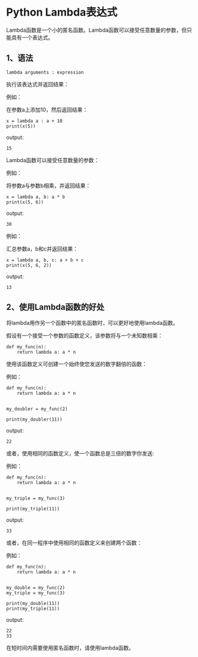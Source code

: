 # Python Lambda表达式

Lambda函数是一个小的匿名函数。Lambda函数可以接受任意数量的参数，但只能具有一个表达式。

## 1、语法
```text
lambda arguments : expression
```
执行该表达式并返回结果：

例如：

在参数a上添加10，然后返回结果：
```text
x = lambda a : a + 10
print(x(5))
```
output:
```text
15
```

Lambda函数可以接受任意数量的参数：

例如：

将参数a与参数b相乘，并返回结果：
```text
x = lambda a, b: a * b
print(x(5, 6))
```
output:
```text
30
```

例如：

汇总参数a，b和c并返回结果：
```text
x = lambda a, b, c: a + b + c
print(x(5, 6, 2))
```
output:
```text
13
```

## 2、使用Lambda函数的好处
将lambda用作另一个函数中的匿名函数时，可以更好地使用lambda函数。

假设有一个接受一个参数的函数定义，该参数将与一个未知数相乘：
```text
def my_func(n):
    return lambda a: a * n
```

使用该函数定义可创建一个始终使您发送的数字翻倍的函数：

例如：
```text
def my_func(n):
    return lambda a: a * n


my_doubler = my_func(2)

print(my_doubler(11))
```
output:
```text
22
```

或者，使用相同的函数定义，使一个函数总是三倍的数字你发送:

例如：
```text
def my_func(n):
    return lambda a: a * n


my_triple = my_func(3)

print(my_triple(11))
```
output:
```text
33
```

或者，在同一程序中使用相同的函数定义来创建两个函数：

例如：
```text
def my_func(n):
    return lambda a: a * n


my_double = my_func(2)
my_triple = my_func(3)

print(my_double(11))
print(my_triple(11))
```
output:
```text
22
33
```

在短时间内需要使用匿名函数时，请使用lambda函数。